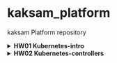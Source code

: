 # kaksam_platform
kaksam Platform repository

<details>
<summary> <b>HW01 Kubernetes-intro</b> </summary>

- причины по которым поды поднимаются  
  - coredns - replicaset(deploymnet) - гарантирует поднятие пода, на лучайной ноде
  - kube-proxy - daemonset - говрит о том, что каждая нода будет иметь данный под 
  - etcd, kube-apiserver, kube-scheduler, kube-controller-manager - static pod, как я понял манифесты дежалт в /etc/kubernetes/manifests/, kubelet запущеный на ноде чекает состояние. если под умер переподнимает. 

1. Dockerfile was created, image was created and pushed to kaksam/web-server:1.0
2. web-pod.yaml with kaksam/homework:1.0 image, tested by  'kubectl port-forward'
3. frontend-pod.yaml was prepared with kaksam/frontend:1.0 by ad-hoc command
4. applyed frontend-pod.yaml with error status.
5. added env-variables to frontend-pod-health.yaml to fix the issue
</details>

<details>
<summary> <b>HW02 Kubernetes-controllers</b> </summary>

**Why changes of version in replica set doesn't apply new version for pod:**
 - ReplicaSet doesn't check changes of images

1. Created and pushed kaksam/paymentservice:v0.0.1 and v0.0.2
2. frontend-replicaset.yaml and frontend-deployment.yaml prepared 
3. paymentservice-replicaset.yaml paymentservice-deployment.yaml prepared 
4. paymentservice-deployment-bg.yaml for BlueGreen deployment using `maxSugre` and `maxUnavailable`
5. paymentservice-deployment-reverse.yaml for reverse deployment using `maxSugre` and `maxUnavailable`
6. Added `readinessProbe` for paymentservice-deployment.yaml
7. nodeexporter-daemonset.yaml using toleration for master node usage
</details>